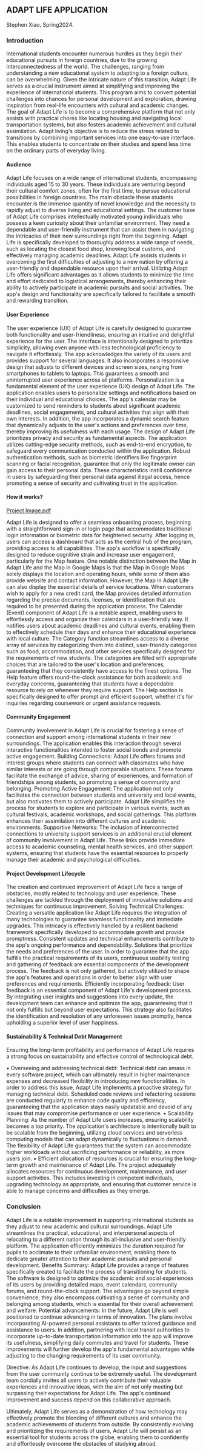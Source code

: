 ## ADAPT LIFE APPLICATION
Stephen Xiao, Spring2024.


### Introduction    

International students encounter numerous hurdles as they begin their educational pursuits in foreign countries, due to the growing interconnectedness of the world. The challenges, ranging from understanding a new educational system to adapting to a foreign culture, can be overwhelming. Given the intricate nature of this transition, Adapt Life serves as a crucial instrument aimed at simplifying and improving the experience of international students. This program aims to convert potential challenges into chances for personal development and exploration, drawing inspiration from real-life encounters with cultural and academic changes. The goal of Adapt Life is to become a comprehensive platform that not only assists with practical chores like locating housing and navigating local transportation systems, but also fosters academic achievement and cultural assimilation. Adapt living's objective is to reduce the stress related to transitions by combining important services into one easy-to-use interface. This enables students to concentrate on their studies and spend less time on the ordinary parts of everyday living. 

#### Audience

Adapt Life focuses on a wide range of international students, encompassing individuals aged 15 to 30 years. These individuals are venturing beyond their cultural comfort zones, often for the first time, to pursue educational possibilities in foreign countries. The main obstacle these students encounter is the immense quantity of novel knowledge and the necessity to rapidly adjust to diverse living and educational settings. The customer base of Adapt Life comprises intellectually motivated young individuals who possess a keen curiosity about their unfamiliar environment. They need a dependable and user-friendly instrument that can assist them in navigating the intricacies of their new surroundings right from the beginning. Adapt Life is specifically developed to thoroughly address a wide range of needs, such as locating the closest food shop, knowing local customs, and effectively managing academic deadlines. Adapt Life assists students in overcoming the first difficulties of adjusting to a new nation by offering a user-friendly and dependable resource upon their arrival. Utilizing Adapt Life offers significant advantages as it allows students to minimize the time and effort dedicated to logistical arrangements, thereby enhancing their ability to actively participate in academic pursuits and social activities. The app's design and functionality are specifically tailored to facilitate a smooth and rewarding transition. 

#### User Experience

The user experience (UX) of Adapt Life is carefully designed to guarantee both functionality and user-friendliness, ensuring an intuitive and delightful experience for the user. The interface is intentionally designed to prioritize simplicity, allowing even anyone with less technological proficiency to navigate it effortlessly. The app acknowledges the variety of its users and provides support for several languages. It also incorporates a responsive design that adjusts to different devices and screen sizes, ranging from smartphones to tablets to laptops. This guarantees a smooth and uninterrupted user experience across all platforms. Personalization is a fundamental element of the user experience (UX) design of Adapt Life. The application enables users to personalize settings and notifications based on their individual and educational choices. The app's calendar may be customized to send reminders to students about significant academic deadlines, social engagements, and cultural activities that align with their own interests. In addition, the app incorporates a dynamic search feature that dynamically adjusts to the user's actions and preferences over time, thereby improving its usefulness with each usage. The design of Adapt Life prioritizes privacy and security as fundamental aspects. The application utilizes cutting-edge security methods, such as end-to-end encryption, to safeguard every communication conducted within the application. Robust authentication methods, such as biometric identifiers like fingerprint scanning or facial recognition, guarantee that only the legitimate owner can gain access to their personal data. These characteristics instill confidence in users by safeguarding their personal data against illegal access, hence promoting a sense of security and cultivating trust in the application. 

#### How it works?

[Project Image.pdf](https://github.com/OREL-group/Project-Management-SP-24/files/15281559/Project.Image.pdf)

Adapt Life is designed to offer a seamless onboarding process, beginning with a straightforward sign-in or login page that accommodates traditional login information or biometric data for heightened security. After logging in, users can access a dashboard that acts as the central hub of the program, providing access to all capabilities. The app's workflow is specifically designed to reduce cognitive strain and increase user engagement, particularly for the Map feature. One notable distinction between the Map in Adapt Life and the Map in Google Maps is that the Map in Google Maps solely displays the location and operating hours, while some of them also provide website and contact information. However, the Map in Adapt Life can also display the essential details of service locations. When customers wish to apply for a new credit card, the Map provides detailed information regarding the precise documents, licenses, or identification that are required to be presented during the application process. The Calendar (Event) component of Adapt Life is a notable aspect, enabling users to effortlessly access and organize their calendars in a user-friendly way. It notifies users about academic deadlines and cultural events, enabling them to effectively schedule their days and enhance their educational experience with local culture. The Category function streamlines access to a diverse array of services by categorizing them into distinct, user-friendly categories such as food, accommodation, and other services specifically designed for the requirements of new students. The categories are filled with appropriate choices that are tailored to the user's location and preferences, guaranteeing that they consistently have access to the finest options. The Help feature offers round-the-clock assistance for both academic and everyday concerns, guaranteeing that students have a dependable resource to rely on whenever they require support. The Help section is specifically designed to offer prompt and efficient support, whether it's for inquiries regarding coursework or urgent assistance requests. 


#### Community Engagement       

Community involvement in Adapt Life is crucial for fostering a sense of connection and support among international students in their new surroundings. The application enables this interaction through several interactive functionalities intended to foster social bonds and promote active engagement. Building Connections: Adapt Life offers forums and interest groups where students can connect with classmates who have similar interests or are going through comparable situations. These forums facilitate the exchange of advice, sharing of experiences, and formation of friendships among students, so promoting a sense of community and belonging. Promoting Active Engagement: The application not only facilitates the connection between students and university and local events, but also motivates them to actively participate. Adapt Life simplifies the process for students to explore and participate in various events, such as cultural festivals, academic workshops, and social gatherings. This platform enhances their assimilation into different cultures and academic environments. Supportive Networks: The inclusion of interconnected connections to university support services is an additional crucial element of community involvement in Adapt Life. These links provide immediate access to academic counseling, mental health services, and other support systems, ensuring that students have the essential resources to properly manage their academic and psychological difficulties. 

#### Project Development Lifecycle

The creation and continued improvement of Adapt Life face a range of obstacles, mostly related to technology and user experience. These challenges are tackled through the deployment of innovative solutions and techniques for continuous improvement. Solving Technical Challenges: Creating a versatile application like Adapt Life requires the integration of many technologies to guarantee seamless functionality and immediate upgrades. This intricacy is effectively handled by a resilient backend framework specifically developed to accommodate growth and provide promptness. Consistent updates and technical enhancements contribute to the app's ongoing performance and dependability. Solutions that prioritize the needs and preferences of the user. In order to guarantee that the app fulfills the practical requirements of its users, continuous usability testing and gathering of feedback are essential components of the development process. The feedback is not only gathered, but actively utilized to shape the app's features and operations in order to better align with user preferences and requirements. Efficiently incorporating feedback: User feedback is an essential component of Adapt Life's development process. By integrating user insights and suggestions into every update, the development team can enhance and optimize the app, guaranteeing that it not only fulfills but beyond user expectations. This strategy also facilitates the identification and resolution of any unforeseen issues promptly, hence upholding a superior level of user happiness. 


#### Sustainability & Technical Debt Management

Ensuring the long-term profitability and performance of Adapt Life requires a strong focus on sustainability and effective control of technological debt. 

• Overseeing and addressing technical debt: Technical debt can amass in every software project, which can ultimately result in higher maintenance expenses and decreased flexibility in introducing new functionalities. In order to address this issue, Adapt Life implements a proactive strategy for managing technical debt. Scheduled code reviews and refactoring sessions are conducted regularly to enhance code quality and efficiency, guaranteeing that the application stays easily updatable and devoid of any issues that may compromise performance or user experience. 
• Scalability Planning: As the number of Adapt Life users increases, ensuring scalability becomes a top priority. The application's architecture is intentionally built to be scalable from the beginning, utilizing cloud services and serverless computing models that can adapt dynamically to fluctuations in demand. The flexibility of Adapt Life guarantees that the system can accommodate higher workloads without sacrificing performance or reliability, as more users join. 
• Efficient allocation of resources is crucial for ensuring the long-term growth and maintenance of Adapt Life. The project adequately allocates resources for continuous development, maintenance, and user support activities. This includes investing in competent individuals, upgrading technology as appropriate, and ensuring that customer service is able to manage concerns and difficulties as they emerge. 


### Conclusion 

Adapt Life is a notable improvement in supporting international students as they adjust to new academic and cultural surroundings. Adapt Life streamlines the practical, educational, and interpersonal aspects of relocating to a different nation through its all-inclusive and user-friendly platform. The application efficiently minimizes the duration required for pupils to acclimate to their unfamiliar environment, enabling them to dedicate greater attention to their academic pursuits and personal development. Benefits Summary: Adapt Life provides a range of features specifically created to facilitate the process of transitioning for students. The software is designed to optimize the academic and social experiences of its users by providing detailed maps, event calendars, community forums, and round-the-clock support. The advantages go beyond simple convenience; they also encompass cultivating a sense of community and belonging among students, which is essential for their overall achievement and welfare. 
Potential advancements: In the future, Adapt Life is well positioned to continue advancing in terms of innovation. The plans involve incorporating AI-powered personal assistants to offer tailored guidance and assistance to users. In addition, partnering with local transit authorities to incorporate up-to-date transportation information into the app will improve its usefulness, simplifying daily commutes and travel for students. These improvements will further develop the app's fundamental advantages while adjusting to the changing requirements of its user community. 

Directive: As Adapt Life continues to develop, the input and suggestions from the user community continue to be extremely useful. The development team cordially invites all users to actively contribute their valuable experiences and innovative ideas, with the aim of not only meeting but surpassing their expectations for Adapt Life. The app's continued improvement and success depend on this collaborative approach. 

Ultimately, Adapt Life serves as a demonstration of how technology may effectively promote the blending of different cultures and enhance the academic achievements of students from outside. By consistently evolving and prioritizing the requirements of users, Adapt Life will persist as an essential tool for students across the globe, enabling them to confidently and effortlessly overcome the obstacles of studying abroad. 

